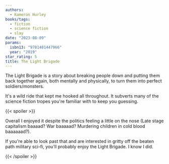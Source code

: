 ```yaml
---
authors:
  - Kameron Hurley
books/tags:
  - fiction
  - science fiction
  - slay
date: "2023-08-09"
params:
  isbn13: "9781481447966"
  year: "2019"
star_rating: 5
title: The Light Brigade
---
```


The Light Brigade is a story about breaking people down and putting them back together again, both mentally and physically, to turn them into perfect soldiers/monsters.

It's a wild ride that kept me hooked all throughout. It subverts many of the science fiction tropes you're familiar with to keep you guessing.

<!--more-->

{{< spoiler >}}

Overall I enjoyed it despite the politics feeling a little on the nose (Late stage capitalism baaaad? War baaaaad? Murdering children in cold blood baaaaaad?).

If you're able to look past that and are interested in gritty off the beaten path military sci-fi, you'll probably enjoy the Light Brigade. I know I did.

{{< /spoiler >}}
